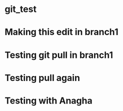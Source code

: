 # git_test
# Making this edit in branch1
# Testing git pull in branch1
# Testing pull again
# Testing with Anagha
